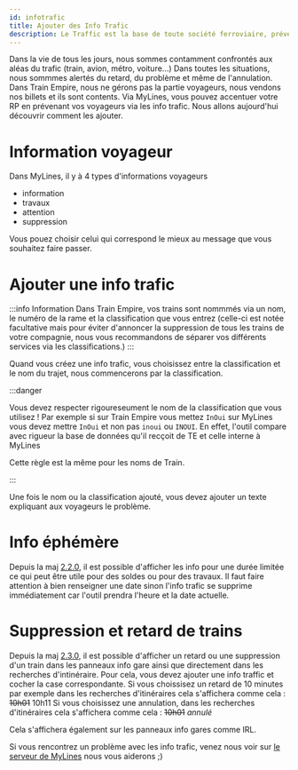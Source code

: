 ```yaml
---
id: infotrafic
title: Ajouter des Info Trafic
description: Le Traffic est la base de toute société ferroviaire, prévenons les voyageurs !
---
```


Dans la vie de tous les jours, nous sommes contamment confrontés aux aléas du trafic (train, avion, métro, voiture...) Dans toutes les situations, nous sommmes alertés du retard, du problème et même de l'annulation. Dans Train Empire, nous ne gérons pas la partie voyageurs, nous vendons nos billets et ils sont contents. Via MyLines, vous pouvez accentuer votre RP en prévenant vos voyageurs via les info trafic. Nous allons aujourd'hui découvrir comment les ajouter.

# Information voyageur

Dans MyLines, il y à 4 types d'informations voyageurs
- information
- travaux
- attention
- suppression

Vous pouez choisir celui qui correspond le mieux au message que vous souhaitez faire passer.

# Ajouter une info trafic

:::info Information
Dans Train Empire, vos trains sont nommmés via un nom, le numéro de la rame et la classification que vous entrez (celle-ci est notée facultative mais pour éviter d'annoncer la suppression de tous les trains de votre compagnie, nous vous recommandons de séparer vos différents services via les classifications.)
:::

Quand vous créez une info trafic, vous choisissez entre la classification et le nom du trajet, nous commencerons par la classification. 

:::danger

Vous devez respecter rigoureseument le nom de la classification que vous utilisez !
Par exemple si sur Train Empire vous mettez `InOui` sur MyLines vous devez mettre `InOui` et non pas `inoui` ou `INOUI`. En effet, l'outil compare avec rigueur la base de données qu'il recçoit de TE et celle interne à MyLines

Cette règle est la même pour les noms de Train.

:::

Une fois le nom ou la classification ajouté, vous devez ajouter un texte expliquant aux voyageurs le problème.

# Info éphémère

Depuis la maj [2.2.0](blog/2022-02-27), il est possible d'afficher les info pour une durée limitée ce qui peut être utile pour des soldes ou pour des travaux.
Il faut faire attention à bien renseigner une date sinon l'info trafic se supprime immédiatement car l'outil prendra l'heure et la date actuelle.

# Suppression et retard de trains

Depuis la maj [2.3.0](blog/2022-06-26), il est possible d'afficher un retard ou une suppression d'un train dans les panneaux info gare ainsi que directement dans les recherches d'intinéraire. Pour cela, vous devez ajouter une info traffic et cocher la case correspondante. 
Si vous choissisez un retard de 10 minutes par exemple dans les recherches d'itinéraires cela s'affichera comme cela : ~~10h01~~ 10h11
Si vous choisissez une annulation, dans les recherches d'itinéraires cela s'affichera comme cela : ~~10h01~~ *annulé*

Cela s'affichera également sur les panneaux info gares comme IRL.

Si vous rencontrez un problème avec les info trafic, venez nous voir sur [le serveur de MyLines](https://discord.gg/AfMzyPHDq5) nous vous aiderons ;)

